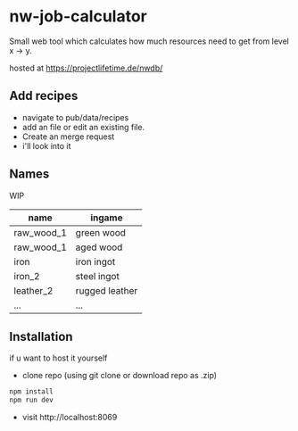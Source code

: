 # nw-job-calculator
Small web tool which calculates how much resources need to get from level x -> y.

hosted at https://projectlifetime.de/nwdb/

## Add recipes
- navigate to pub/data/recipes
- add an file or edit an existing file.
- Create an merge request
- i'll look into it

## Names
WIP

| name       | ingame         |
|------------|----------------|
| raw_wood_1 | green wood     |
| raw_wood_1 | aged wood      |
| iron       | iron ingot     |
| iron_2     | steel ingot    |
| leather_2  | rugged leather |
| ...        | ...            |

## Installation
if u want to host it yourself

- clone repo (using git clone or download repo as .zip)
```bash
npm install
npm run dev
```
- visit http://localhost:8069